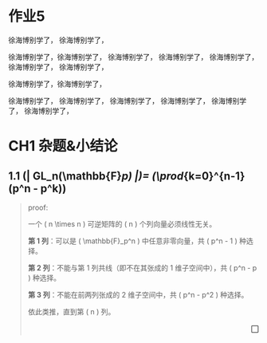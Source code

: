 # 作业5
徐海博别学了，
徐海博别学了，



徐海博别学了，徐海博别学了，
徐海博别学了，
徐海博别学了，
徐海博别学了，
徐海博别学了，
徐海博别学了，

徐海博别学了，徐海博别学了，


徐海博别学了，
徐海博别学了，
徐海博别学了，
徐海博别学了，
徐海博别学了，
徐海博别学了，

<link rel="stylesheet" type="text/css" href="http://zlyd.iccnconn.com/markdowncss/stylelib/typora-purple-theme-1.5.7/purple.css">


# CH1 杂题&小结论
## 1.1 \(| GL_n(\mathbb{F}_p) |\)=  \(\prod_{k=0}^{n-1} (p^n - p^k)\)
> proof:
> 
>    一个 \( n \times n \) 可逆矩阵的 \( n \) 个列向量必须线性无关。
> 
>   **第 1 列**：可以是 \( \mathbb{F}_p^n \) 中任意非零向量，共 \( p^n - 1 \) 种选择。
> 
>    **第 2 列**：不能与第 1 列共线（即不在其张成的 1 维子空间中），共 \( p^n - p \) 种选择。
> 
>   **第 3 列**：不能在前两列张成的 2 维子空间中，共 \( p^n - p^2 \) 种选择。
> 
>    依此类推，直到第 \( n \) 列。
> <div style="text-align: right;font-size: 20px;">▢</div>

